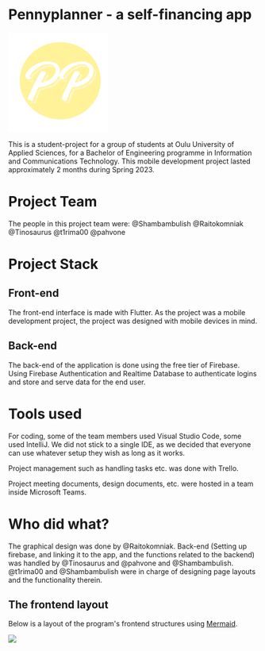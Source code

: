 # Pennyplanner - a self-financing app  

<img src="https://raw.githubusercontent.com/Shambambulish/PennyPlanner/dev/pennyplanner/assets/pplogo.png" width="200" height="200">

This is a student-project for a group of students at Oulu University of Applied Sciences, for a Bachelor of Engineering programme in Information and Communications Technology. This mobile development project lasted approximately 2 months during Spring 2023.


# Project Team
The people in this project team were:
@Shambambulish
@Raitokomniak
@Tinosaurus
@t1rima00
@pahvone

# Project Stack

## Front-end

The front-end interface is made with Flutter. As the project was a mobile development project, the project was designed with mobile devices in mind.

## Back-end

The back-end of the application is done using the free tier of Firebase. Using Firebase Authentication and Realtime Database to authenticate logins and store and serve data for the end user.


# Tools used

For coding, some of the team members used Visual Studio Code, some used IntelliJ. We did not stick to a single IDE, as we decided that everyone can use whatever setup they wish as long as it works.

Project management such as handling tasks etc. was done with Trello.

Project meeting documents, design documents, etc. were hosted in a team inside Microsoft Teams.
 

# Who did what?

The graphical design was done by @Raitokomniak.
Back-end (Setting up firebase, and linking it to the app, and the functions related to the backend) was handled by @Tinosaurus and @pahvone and @Shambambulish.
@t1rima00 and @Shambambulish were in charge of designing page layouts and the functionality therein.




## The frontend layout

Below is a layout of the program's frontend structures using [Mermaid](https://mermaidjs.github.io/).

[![](https://mermaid.ink/img/pako:eNpVj8FuwjAMhl_F8mlI8AI9TCqUbYchpLGdGg5WY0K0NqkcVxsqffeFcmE-Wf4-_5ZHbKJlLPDUxp_mTKLwWZkAucq67PvWN6Q-BjhoZkdYrZ5h_fQenQ-wF_hg55OyLO4r65lvxq_EAj4BtNE5tuDDdBc2s3CdeQ5JsB_0CiU80qreUSDHsP3tOSROx0e6rd_yxSiXf9OX-jVSezNxiR1LR97mp8abY1DP3LHBIreW5NugCVP2aNB4uIQGC5WBlzj0lpQrT06ow-KUA3n6A7K6Wq0?type=png)](https://mermaid.live/edit#pako:eNpVj8FuwjAMhl_F8mlI8AI9TCqUbYchpLGdGg5WY0K0NqkcVxsqffeFcmE-Wf4-_5ZHbKJlLPDUxp_mTKLwWZkAucq67PvWN6Q-BjhoZkdYrZ5h_fQenQ-wF_hg55OyLO4r65lvxq_EAj4BtNE5tuDDdBc2s3CdeQ5JsB_0CiU80qreUSDHsP3tOSROx0e6rd_yxSiXf9OX-jVSezNxiR1LR97mp8abY1DP3LHBIreW5NugCVP2aNB4uIQGC5WBlzj0lpQrT06ow-KUA3n6A7K6Wq0)